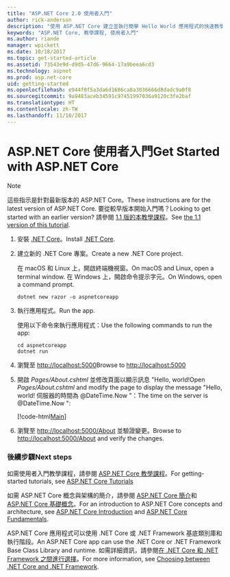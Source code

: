```yaml
---
title: "ASP.NET Core 2.0 使用者入門"
author: rick-anderson
description: "使用 ASP.NET Core 建立並執行簡單 Hello World 應用程式的快速教學課程。"
keywords: "ASP.NET Core, 教學課程, 使用者入門"
ms.author: riande
manager: wpickett
ms.date: 10/18/2017
ms.topic: get-started-article
ms.assetid: 73543e9d-d9d5-47d6-9664-17a9beea6cd3
ms.technology: aspnet
ms.prod: asp.net-core
uid: getting-started
ms.openlocfilehash: e944f0f5a3da6d1686ca8a3036666d8dadc9a0f8
ms.sourcegitcommit: 9a9483aceb34591c97451997036a9120c3fe2baf
ms.translationtype: HT
ms.contentlocale: zh-TW
ms.lasthandoff: 11/10/2017
---
```

# <a name="get-started-with-aspnet-core"></a><span data-ttu-id="41917-104">ASP.NET Core 使用者入門</span><span class="sxs-lookup"><span data-stu-id="41917-104">Get Started with ASP.NET Core</span></span>

> [!NOTE]
> <span data-ttu-id="41917-105">這些指示是針對最新版本的 ASP.NET Core。</span><span class="sxs-lookup"><span data-stu-id="41917-105">These instructions are for the latest version of ASP.NET Core.</span></span> <span data-ttu-id="41917-106">要從較早版本開始入門嗎？</span><span class="sxs-lookup"><span data-stu-id="41917-106">Looking to get started with an earlier version?</span></span> <span data-ttu-id="41917-107">請參閱 [1.1 版的本教學課程](xref:getting-started-1.1)。</span><span class="sxs-lookup"><span data-stu-id="41917-107">See [the 1.1 version of this tutorial](xref:getting-started-1.1).</span></span>

1. <span data-ttu-id="41917-108">安裝 [.NET Core](https://www.microsoft.com/net/core/)。</span><span class="sxs-lookup"><span data-stu-id="41917-108">Install [.NET Core](https://www.microsoft.com/net/core/).</span></span>

2. <span data-ttu-id="41917-109">建立新的 .NET Core 專案。</span><span class="sxs-lookup"><span data-stu-id="41917-109">Create a new .NET Core project.</span></span>

   <span data-ttu-id="41917-110">在 macOS 和 Linux 上，開啟終端機視窗。</span><span class="sxs-lookup"><span data-stu-id="41917-110">On macOS and Linux, open a terminal window.</span></span> <span data-ttu-id="41917-111">在 Windows 上，開啟命令提示字元。</span><span class="sxs-lookup"><span data-stu-id="41917-111">On Windows, open a command prompt.</span></span>

    ```terminal
    dotnet new razor -o aspnetcoreapp
    ```
    
4. <span data-ttu-id="41917-112">執行應用程式。</span><span class="sxs-lookup"><span data-stu-id="41917-112">Run the app.</span></span>

    <span data-ttu-id="41917-113">使用以下命令來執行應用程式：</span><span class="sxs-lookup"><span data-stu-id="41917-113">Use the following commands to run the app:</span></span>

    ```terminal
    cd aspnetcoreapp
    dotnet run
    ```

5. <span data-ttu-id="41917-114">瀏覽至 [http://localhost:5000](http://localhost:5000)</span><span class="sxs-lookup"><span data-stu-id="41917-114">Browse to [http://localhost:5000](http://localhost:5000)</span></span>

6. <span data-ttu-id="41917-115">開啟 *Pages/About.cshtml* 並修改頁面以顯示訊息 "Hello, world!</span><span class="sxs-lookup"><span data-stu-id="41917-115">Open *Pages/About.cshtml* and modify the page to display the message "Hello, world!</span></span> <span data-ttu-id="41917-116">伺服器的時間為 @DateTime.Now "：</span><span class="sxs-lookup"><span data-stu-id="41917-116">The time on the server is @DateTime.Now ":</span></span>

    [!code-html[Main](getting-started/sample/getting-started/about.cshtml?highlight=9&range=1-9)]

7. <span data-ttu-id="41917-117">瀏覽至 [http://localhost:5000/About](http://localhost:5000/About) 並驗證變更。</span><span class="sxs-lookup"><span data-stu-id="41917-117">Browse to [http://localhost:5000/About](http://localhost:5000/About) and verify the changes.</span></span>

### <a name="next-steps"></a><span data-ttu-id="41917-118">後續步驟</span><span class="sxs-lookup"><span data-stu-id="41917-118">Next steps</span></span>

<span data-ttu-id="41917-119">如需使用者入門教學課程，請參閱 [ASP.NET Core 教學課程](tutorials/index.md)。</span><span class="sxs-lookup"><span data-stu-id="41917-119">For getting-started tutorials, see [ASP.NET Core Tutorials](tutorials/index.md)</span></span>

<span data-ttu-id="41917-120">如需 ASP.NET Core 概念與架構的簡介，請參閱 [ASP.NET Core 簡介](index.md)和 [ASP.NET Core 基礎概念](fundamentals/index.md)。</span><span class="sxs-lookup"><span data-stu-id="41917-120">For an introduction to ASP.NET Core concepts and architecture, see [ASP.NET Core Introduction](index.md) and [ASP.NET Core Fundamentals](fundamentals/index.md).</span></span>

<span data-ttu-id="41917-121">ASP.NET Core 應用程式可以使用 .NET Core 或 .NET Framework 基底類別庫和執行階段。</span><span class="sxs-lookup"><span data-stu-id="41917-121">An ASP.NET Core app can use the .NET Core or .NET Framework Base Class Library and runtime.</span></span> <span data-ttu-id="41917-122">如需詳細資訊，請參閱[在 .NET Core 和 .NET Framework 之間進行選擇](https://docs.microsoft.com/dotnet/articles/standard/choosing-core-framework-server)。</span><span class="sxs-lookup"><span data-stu-id="41917-122">For more information, see [Choosing between .NET Core and .NET Framework](https://docs.microsoft.com/dotnet/articles/standard/choosing-core-framework-server).</span></span>
